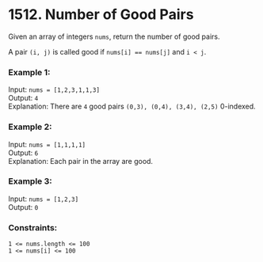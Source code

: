 # 1512. Number of Good Pairs   
   
Given an array of integers ```nums```, return the number of good pairs.   
   
A pair ```(i, j)``` is called good if ```nums[i] == nums[j]``` and ```i < j```.   
   
    
   
### **Example 1:**   
Input: ```nums = [1,2,3,1,1,3]```   
Output: ```4```   
Explanation: There are ```4``` good pairs ```(0,3), (0,4), (3,4), (2,5)``` 0-indexed.   
   
### **Example 2:**   
Input: ```nums = [1,1,1,1]```   
Output: ```6```   
Explanation: Each pair in the array are good.   
   
### **Example 3:**   
Input: ```nums = [1,2,3]```   
Output: ```0```   
    
   
### **Constraints:**   
   
```1 <= nums.length <= 100```   
```1 <= nums[i] <= 100```